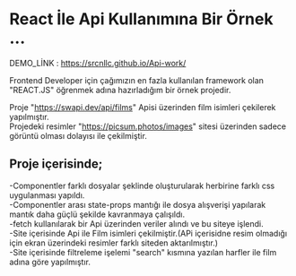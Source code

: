 # React İle Api Kullanımına Bir Örnek ...

DEMO_LİNK : https://srcnllc.github.io/Api-work/ 

Frontend Developer için çağımızın en fazla kullanılan framework olan "REACT.JS" öğrenmek adına hazırladığım bir örnek projedir.

Proje "https://swapi.dev/api/films" Apisi üzerinden film isimleri çekilerek yapılmıştır.  
Projedeki resimler "https://picsum.photos/images" sitesi üzerinden sadece görüntü olması dolayısı ile çekilmiştir.
 
 ## Proje içerisinde;
 -Componentler farklı dosyalar şeklinde oluşturularak herbirine farklı css uygulanması yapıldı.  
 -Componentler arası state-props mantığı ile dosya alışverişi yapılarak mantık daha güçlü şekilde kavranmaya çalışıldı.  
 -fetch kullanılarak bir Api üzerinden veriler alındı ve bu siteye işlendi.  
 -Site içerisinde Api ile Film isimleri çekilmiştir.(APi içerisidne resim olmadığı için ekran üzerindeki resimler farklı siteden aktarılmıştır.)  
 -Site içerisinde filtreleme işelemi "search" kısmına yazılan harfler ile film adına göre yapılmıştır.  
